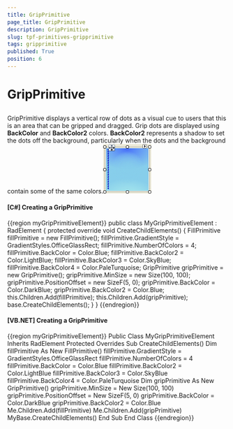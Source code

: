 ```yaml
---
title: GripPrimitive
page_title: GripPrimitive
description: GripPrimitive
slug: tpf-primitives-gripprimitive
tags: gripprimitive
published: True
position: 6
---
```


# GripPrimitive



## 

GripPrimitive displays a vertical row of dots as a visual cue to users that this is an area that can be gripped and dragged. 
        Grip dots are displayed using __BackColor__ and __BackColor2__ colors.
        __BackColor2__ represents a shadow to set the dots off the background, particularly when the dots and the 
        background contain some of the same colors.![tpf-primitives-gripprimitive 001](images/tpf-primitives-gripprimitive001.png)

#### __[C#] Creating a GripPrimitive__

{{region myGripPrimitiveElement}}
	    public class MyGripPrimitiveElement : RadElement
	    {
	        protected override void CreateChildElements()
	        {
	            FillPrimitive fillPrimitive = new FillPrimitive();
	            fillPrimitive.GradientStyle = GradientStyles.OfficeGlassRect;
	            fillPrimitive.NumberOfColors = 4;
	            fillPrimitive.BackColor = Color.Blue;
	            fillPrimitive.BackColor2 = Color.LightBlue;
	            fillPrimitive.BackColor3 = Color.SkyBlue;
	            fillPrimitive.BackColor4 = Color.PaleTurquoise;
	            GripPrimitive gripPrimitive = new GripPrimitive();
	            gripPrimitive.MinSize = new Size(100, 100);
	            gripPrimitive.PositionOffset = new SizeF(5, 0);
	            gripPrimitive.BackColor = Color.DarkBlue;
	            gripPrimitive.BackColor2 = Color.Blue;
	            this.Children.Add(fillPrimitive);
	            this.Children.Add(gripPrimitive);
	            base.CreateChildElements();
	        }
	    }
	{{endregion}}



#### __[VB.NET] Creating a GripPrimitive__

{{region myGripPrimitiveElement}}
	Public Class MyGripPrimitiveElement
	    Inherits RadElement
	    Protected Overrides Sub CreateChildElements()
	        Dim fillPrimitive As New FillPrimitive()
	        fillPrimitive.GradientStyle = GradientStyles.OfficeGlassRect
	        fillPrimitive.NumberOfColors = 4
	        fillPrimitive.BackColor = Color.Blue
	        fillPrimitive.BackColor2 = Color.LightBlue
	        fillPrimitive.BackColor3 = Color.SkyBlue
	        fillPrimitive.BackColor4 = Color.PaleTurquoise
	        Dim gripPrimitive As New GripPrimitive()
	        gripPrimitive.MinSize = New Size(100, 100)
	        gripPrimitive.PositionOffset = New SizeF(5, 0)
	        gripPrimitive.BackColor = Color.DarkBlue
	        gripPrimitive.BackColor2 = Color.Blue
	        Me.Children.Add(fillPrimitive)
	        Me.Children.Add(gripPrimitive)
	        MyBase.CreateChildElements()
	    End Sub
	End Class
	{{endregion}}


